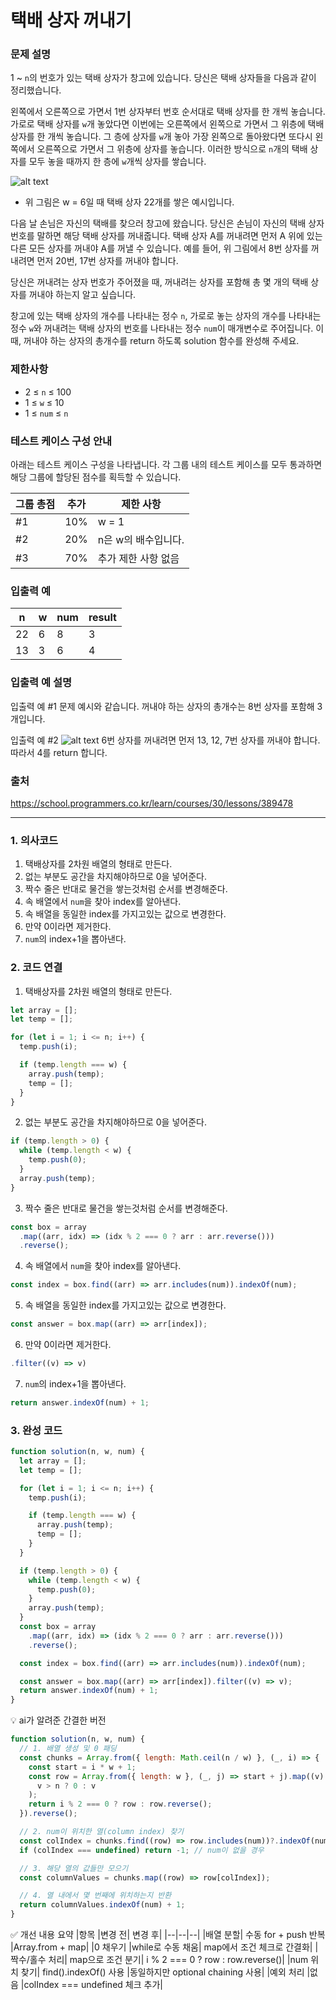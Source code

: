 # 택배 상자 꺼내기

### 문제 설명

1 ~ `n`의 번호가 있는 택배 상자가 창고에 있습니다. 당신은 택배 상자들을 다음과 같이 정리했습니다.

왼쪽에서 오른쪽으로 가면서 1번 상자부터 번호 순서대로 택배 상자를 한 개씩 놓습니다. 가로로 택배 상자를 `w`개 놓았다면 이번에는 오른쪽에서 왼쪽으로 가면서 그 위층에 택배 상자를 한 개씩 놓습니다. 그 층에 상자를 `w`개 놓아 가장 왼쪽으로 돌아왔다면 또다시 왼쪽에서 오른쪽으로 가면서 그 위층에 상자를 놓습니다. 이러한 방식으로 `n`개의 택배 상자를 모두 놓을 때까지 한 층에 `w`개씩 상자를 쌓습니다.

![alt text](image.png)

- 위 그림은 w = 6일 때 택배 상자 22개를 쌓은 예시입니다.

다음 날 손님은 자신의 택배를 찾으러 창고에 왔습니다. 당신은 손님이 자신의 택배 상자 번호를 말하면 해당 택배 상자를 꺼내줍니다. 택배 상자 A를 꺼내려면 먼저 A 위에 있는 다른 모든 상자를 꺼내야 A를 꺼낼 수 있습니다. 예를 들어, 위 그림에서 8번 상자를 꺼내려면 먼저 20번, 17번 상자를 꺼내야 합니다.

당신은 꺼내려는 상자 번호가 주어졌을 때, 꺼내려는 상자를 포함해 총 몇 개의 택배 상자를 꺼내야 하는지 알고 싶습니다.

창고에 있는 택배 상자의 개수를 나타내는 정수 `n`, 가로로 놓는 상자의 개수를 나타내는 정수 `w`와 꺼내려는 택배 상자의 번호를 나타내는 정수 `num`이 매개변수로 주어집니다. 이때, 꺼내야 하는 상자의 총개수를 return 하도록 solution 함수를 완성해 주세요.

### 제한사항

- 2 ≤ `n` ≤ 100
- 1 ≤ `w` ≤ 10
- 1 ≤ `num` ≤ `n`

### 테스트 케이스 구성 안내

아래는 테스트 케이스 구성을 나타냅니다. 각 그룹 내의 테스트 케이스를 모두 통과하면 해당 그룹에 할당된 점수를 획득할 수 있습니다.

| 그룹 총점 | 추가 | 제한 사항           |
| --------- | ---- | ------------------- |
| #1        | 10%  | w = 1               |
| #2        | 20%  | n은 w의 배수입니다. |
| #3        | 70%  | 추가 제한 사항 없음 |

### 입출력 예

| n   | w   | num | result |
| --- | --- | --- | ------ |
| 22  | 6   | 8   | 3      |
| 13  | 3   | 6   | 4      |

### 입출력 예 설명

입출력 예 #1
문제 예시와 같습니다. 꺼내야 하는 상자의 총개수는 8번 상자를 포함해 3개입니다.

입출력 예 #2
![alt text](image-1.png)
6번 상자를 꺼내려면 먼저 13, 12, 7번 상자를 꺼내야 합니다.
따라서 4를 return 합니다.

### 출처

https://school.programmers.co.kr/learn/courses/30/lessons/389478

---

### 1. 의사코드

1. 택배상자를 2차원 배열의 형태로 만든다.
2. 없는 부분도 공간을 차지해야하므로 0을 넣어준다.
3. 짝수 줄은 반대로 물건을 쌓는것처럼 순서를 변경해준다.
4. 속 배열에서 `num`을 찾아 index를 알아낸다.
5. 속 배열을 동일한 index를 가지고있는 값으로 변경한다.
6. 만약 0이라면 제거한다.
7. `num`의 index+1을 뽑아낸다.

### 2. 코드 연결

1. 택배상자를 2차원 배열의 형태로 만든다.

```javascript
let array = [];
let temp = [];

for (let i = 1; i <= n; i++) {
  temp.push(i);

  if (temp.length === w) {
    array.push(temp);
    temp = [];
  }
}
```

2. 없는 부분도 공간을 차지해야하므로 0을 넣어준다.

```javascript
if (temp.length > 0) {
  while (temp.length < w) {
    temp.push(0);
  }
  array.push(temp);
}
```

3. 짝수 줄은 반대로 물건을 쌓는것처럼 순서를 변경해준다.

```javascript
const box = array
  .map((arr, idx) => (idx % 2 === 0 ? arr : arr.reverse()))
  .reverse();
```

4. 속 배열에서 `num`을 찾아 index를 알아낸다.

```javascript
const index = box.find((arr) => arr.includes(num)).indexOf(num);
```

5. 속 배열을 동일한 index를 가지고있는 값으로 변경한다.

```javascript
const answer = box.map((arr) => arr[index]);
```

6. 만약 0이라면 제거한다.

```javascript
.filter((v) => v)
```

7. `num`의 index+1을 뽑아낸다.

```javascript
return answer.indexOf(num) + 1;
```

### 3. 완성 코드

```javascript
function solution(n, w, num) {
  let array = [];
  let temp = [];

  for (let i = 1; i <= n; i++) {
    temp.push(i);

    if (temp.length === w) {
      array.push(temp);
      temp = [];
    }
  }

  if (temp.length > 0) {
    while (temp.length < w) {
      temp.push(0);
    }
    array.push(temp);
  }
  const box = array
    .map((arr, idx) => (idx % 2 === 0 ? arr : arr.reverse()))
    .reverse();

  const index = box.find((arr) => arr.includes(num)).indexOf(num);

  const answer = box.map((arr) => arr[index]).filter((v) => v);
  return answer.indexOf(num) + 1;
}
```

💡 ai가 알려준 간결한 버전

```javascript
function solution(n, w, num) {
  // 1. 배열 생성 및 0 패딩
  const chunks = Array.from({ length: Math.ceil(n / w) }, (_, i) => {
    const start = i * w + 1;
    const row = Array.from({ length: w }, (_, j) => start + j).map((v) =>
      v > n ? 0 : v
    );
    return i % 2 === 0 ? row : row.reverse();
  }).reverse();

  // 2. num이 위치한 열(column index) 찾기
  const colIndex = chunks.find((row) => row.includes(num))?.indexOf(num);
  if (colIndex === undefined) return -1; // num이 없을 경우

  // 3. 해당 열의 값들만 모으기
  const columnValues = chunks.map((row) => row[colIndex]);

  // 4. 열 내에서 몇 번째에 위치하는지 반환
  return columnValues.indexOf(num) + 1;
}
```

✅ 개선 내용 요약
|항목 |변경 전| 변경 후|
|--|--|--|
|배열 분할| 수동 for + push 반복 |Array.from + map|
|0 채우기 |while로 수동 채움| map에서 조건 체크로 간결화|
|짝수/홀수 처리| map으로 조건 분기| i % 2 === 0 ? row : row.reverse()|
|num 위치 찾기| find().indexOf() 사용 |동일하지만 optional chaining 사용|
|예외 처리 |없음 |colIndex === undefined 체크 추가|
